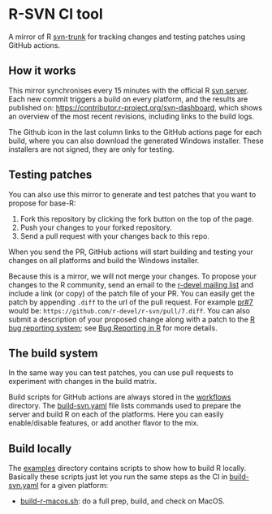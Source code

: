 # R-SVN CI tool

A mirror of R [svn-trunk](https://svn.r-project.org/R/trunk/) for tracking changes and testing patches using GitHub actions. 

## How it works

This mirror synchronises every 15 minutes with the official R [svn server](https://svn.r-project.org/R/trunk/). Each new commit triggers a build on every platform, and the results are published on: https://contributor.r-project.org/svn-dashboard, which shows an overview of the most recent revisions, including links to the build logs.

The Github icon in the last column links to the GitHub actions page for each build, where you can also download the generated Windows installer. These installers are not signed, they are only for testing.

## Testing patches

You can also use this mirror to generate and test patches that you want to propose for base-R:

 1. Fork this repository by clicking the fork button on the top of the page.
 2. Push your changes to your forked repository.
 3. Send a pull request with your changes back to this repo.

When you send the PR, GitHub actions will start building and testing your changes on all platforms and build the Windows installer.

Because this is a mirror, we will not merge your changes. To propose your changes to the R community, send an email to the [r-devel mailing list](https://www.r-project.org/mail.html) and include a link (or copy) of the patch file of your PR. You can easily get the patch by appending `.diff` to the url of the pull request. For example [pr#7](https://github.com/r-devel/r-svn/pull/7) would be: `https://github.com/r-devel/r-svn/pull/7.diff`. You can also submit a description of your proposed change along with a patch to the [R bug reporting system](https://bugs.r-project.org/); see [Bug Reporting in R](https://www.r-project.org/bugs.html) for more details.

## The build system

In the same way you can test patches, you can use pull requests to experiment with changes in the build matrix.

Build scripts for GitHub actions are always stored in the [workflows](./workflows) directory. The [build-svn.yaml](./workflows/build-svn.yaml) file lists commands used to prepare the server and build R on each of the platforms. Here you can easily enable/disable features, or add another flavor to the mix.

## Build locally

The [examples](./examples) directory contains scripts to show how to build R locally. Basically these scripts just let you run the same steps as the CI in [build-svn.yaml](./workflows/build-svn.yaml) for a given platform:

 - [build-r-macos.sh](./examples/build-r-macos.sh): do a full prep, build, and check on MacOS.
